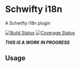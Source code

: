 # Schwifty i18n

A Schwifty i18n plugin

[![Build Status](https://travis-ci.org/PixulHQ/schwifty-i18n.svg?branch=master)](https://travis-ci.org/PixulHQ/schwifty-i18n) [![Coverage Status](https://coveralls.io/repos/github/PixulHQ/schwifty-i18n/badge.svg?branch=master)](https://coveralls.io/github/PixulHQ/schwifty-i18n?branch=master)


***THIS IS A WORK IN PROGRESS***

## Usage

